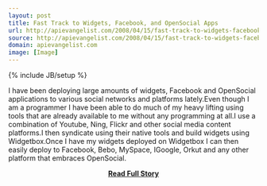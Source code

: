 ```yaml
---
layout: post
title: Fast Track to Widgets, Facebook, and OpenSocial Apps
url: http://apievangelist.com/2008/04/15/fast-track-to-widgets-facebook-and-opensocial-apps/
source: http://apievangelist.com/2008/04/15/fast-track-to-widgets-facebook-and-opensocial-apps/
domain: apievangelist.com
image: [Image]
---
```

{% include JB/setup %}<p>I have been deploying large amounts of widgets, Facebook and OpenSocial applications to various social networks and platforms lately.Even though I am a programmer I have been able to do much of my heavy lifting using tools that are already available to me without any programming at all.I use a combination of Youtube, Ning, Flickr and other social media content platforms.I then syndicate using their native tools and build widgets using Widgetbox.Once I have my widgets deployed on Widgetbox I can then easily deploy to Facebook, Bebo, MySpace, IGoogle, Orkut and any other platform that embraces OpenSocial.</p>
<center><p><a href="http://apievangelist.com/2008/04/15/fast-track-to-widgets-facebook-and-opensocial-apps/" style='padding:25px; font-sze:18px; font-weight: bold;'>Read Full Story</a></p></center>

